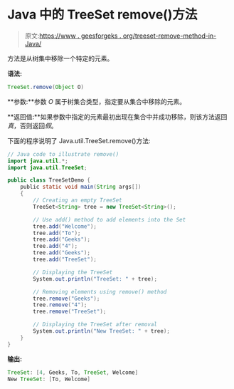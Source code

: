 # Java 中的 TreeSet remove()方法

> 原文:[https://www . geesforgeks . org/treeset-remove-method-in-Java/](https://www.geeksforgeeks.org/treeset-remove-method-in-java/)

方法是从树集中移除一个特定的元素。

**语法:**

```java
TreeSet.remove(Object O)
```

**参数:**参数 *O* 属于树集合类型，指定要从集合中移除的元素。

**返回值:**如果参数中指定的元素最初出现在集合中并成功移除，则该方法返回*真*，否则返回*假*。

下面的程序说明了 Java.util.TreeSet.remove()方法:

```java
// Java code to illustrate remove()
import java.util.*;
import java.util.TreeSet;

public class TreeSetDemo {
    public static void main(String args[])
    {
        // Creating an empty TreeSet
        TreeSet<String> tree = new TreeSet<String>();

        // Use add() method to add elements into the Set
        tree.add("Welcome");
        tree.add("To");
        tree.add("Geeks");
        tree.add("4");
        tree.add("Geeks");
        tree.add("TreeSet");

        // Displaying the TreeSet
        System.out.println("TreeSet: " + tree);

        // Removing elements using remove() method
        tree.remove("Geeks");
        tree.remove("4");
        tree.remove("TreeSet");

        // Displaying the TreeSet after removal
        System.out.println("New TreeSet: " + tree);
    }
}
```

**输出:**

```java
TreeSet: [4, Geeks, To, TreeSet, Welcome]
New TreeSet: [To, Welcome]

```